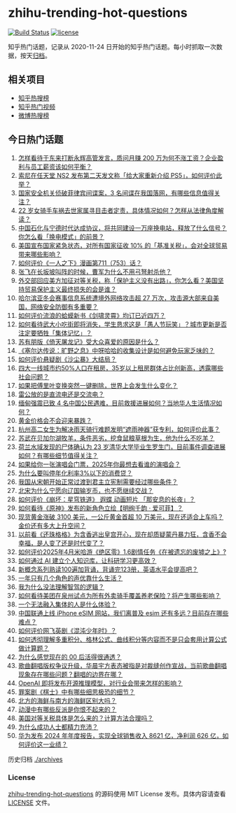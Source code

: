 # zhihu-trending-hot-questions

[![Build Status](https://github.com/justjavac/zhihu-trending-hot-questions/workflows/ci/badge.svg?branch=master)](https://github.com/justjavac/zhihu-trending-hot-questions/actions)
[![license](https://img.shields.io/github/license/justjavac/zhihu-trending-hot-questions)](https://github.com/justjavac/zhihu-trending-hot-questions/blob/master/LICENSE)

知乎热门话题，记录从 2020-11-24
日开始的知乎热门话题。每小时抓取一次数据，按天[归档](./archives)。

## 相关项目

- [知乎热搜榜](https://github.com/justjavac/zhihu-trending-top-search)
- [知乎热门视频](https://github.com/justjavac/zhihu-trending-hot-video)
- [微博热搜榜](https://github.com/justjavac/weibo-trending-hot-search)

## 今日热门话题

<!-- BEGIN -->
<!-- 最后更新时间 Fri Apr 04 2025 03:06:44 GMT+0800 (China Standard Time) -->

1. [怎样看待于东来打断永辉高管发言，质问月赚 200 万为何不涨工资？企业盈利与员工薪资该如何平衡？](https://www.zhihu.com/question/1891102694053213000)
1. [索尼在任天堂 NS2 发布第二天发文称「给大家重新介绍 PS5」，如何评价此举？](https://www.zhihu.com/question/1891153680570475000)
1. [国家安全机关侦破菲律宾间谍案，3 名间谍在我国落网，有哪些信息值得关注？](https://www.zhihu.com/question/1891085194280281000)
1. [22 岁女骑手车祸去世家属寻目击者定责，具体情况如何？怎样从法律角度解读？](https://www.zhihu.com/question/1891056597314269400)
1. [中国石化与宁德时代达成协议，将共同建设一万座换电站，释放了什么信号？你怎么看「换电模式」的前景？](https://www.zhihu.com/question/1890777673967579600)
1. [美国宣布国家紧急状态，对所有国家征收 10% 的「基准关税」，会对全球贸易带来哪些影响？](https://www.zhihu.com/question/1890995536515019300)
1. [如何评价《一人之下》漫画第711（753）话？](https://www.zhihu.com/question/1891268947648677600)
1. [张飞在长坂坡叫阵的时候，曹军为什么不用弓弩射杀他？](https://www.zhihu.com/question/1890892421891610400)
1. [外交部回应美方加征对等关税，称「保护主义没有出路」，你怎么看？美国坚持贸易保护主义最终损失的会是谁？](https://www.zhihu.com/question/1891157257821053700)
1. [哈尔滨亚冬会赛事信息系统遭境外网络攻击超 27 万次，攻击源大部来自美国，网络安全防御有多重要？](https://www.zhihu.com/question/1891060333218592500)
1. [如何评价流浪的蛤蟆新书《剑啸灵霄》均订已近四万？](https://www.zhihu.com/question/1890889630188032500)
1. [如何看待武大小吃街即将消失，学生恳求这是「愚人节玩笑」？城市更新是否注定要牺牲「集体记忆」？](https://www.zhihu.com/question/1890382894486225400)
1. [苏有朋版《倚天屠龙记》受大众喜爱的原因是什么？](https://www.zhihu.com/question/617050214)
1. [《塞尔达传说：旷野之息》中呀哈哈的收集设计是如何避免玩家乏味的？](https://www.zhihu.com/question/1888283697867882800)
1. [如何评价悬疑剧《沙尘暴》大结局？](https://www.zhihu.com/question/1891103779824325400)
1. [四大一线城市约50%人口在租房，35岁以上租房群体占比创新高，透露哪些社会问题？](https://www.zhihu.com/question/1890718507672529000)
1. [如果把傅里叶变换突然一键删除，世界上会发生什么变化？](https://www.zhihu.com/question/13671804165)
1. [雷公放的是直流电还是交流电？](https://www.zhihu.com/question/1888321671884159000)
1. [缅甸强震已致 4 名中国公民遇难，目前救援进展如何？当地华人生活情况如何？](https://www.zhihu.com/question/1890009180531816400)
1. [黄金价格会不会迎来暴跌？](https://www.zhihu.com/question/1888685528414660600)
1. [杭州高二女生为解决雨天骑行难题发明“遮雨神器”获专利，如何评价此事？](https://www.zhihu.com/question/1890802717821207300)
1. [苏武在贝加尔湖牧羊，条件恶劣，挖食鼠粮草根为生，他为什么不吃羊？](https://www.zhihu.com/question/25483987)
1. [荷兰水域发现的尸体确认为 23 岁清华大学毕业生罗生门，目前事件调查进展如何？有哪些细节值得关注？](https://www.zhihu.com/question/1889340664812131800)
1. [如果给你一张演唱会门票，2025年你最想去看谁的演唱会？](https://www.zhihu.com/question/14016910387)
1. [为什么要叫停年化利率3%以下的消费贷？](https://www.zhihu.com/question/1889697306443489300)
1. [我国从宋朝开始正常过渡到君主立宪制需要经过哪些条件？](https://www.zhihu.com/question/1889071017692996000)
1. [北宋为什么宁愿向辽国输岁币，也不愿继续交战？](https://www.zhihu.com/question/11599426285)
1. [如何评价《崩坏：星穹铁道》 遐蝶 动画短片 「那安息的长夜」？](https://www.zhihu.com/question/1890019520275526000)
1. [如何看待《原神》发布的新角色立绘【明绚千韵 · 爱可菲】？](https://www.zhihu.com/question/1890104840731989200)
1. [现货黄金涨破 3100 美元，一公斤黄金首超 10 万美元，现在还适合上车吗？金价还有多大上升空间？](https://www.zhihu.com/question/1890333731467809800)
1. [以前看《还珠格格》为含香逃出皇宫开心，现在却质疑蒙丹暴力狂，含香不会幸福，是人变了还是时代变了？](https://www.zhihu.com/question/1889948335261086500)
1. [如何评价2025年4月米哈游《绝区零》1.6剧情任务《在被遗忘的废墟之上》?](https://www.zhihu.com/question/1890859323137192400)
1. [如何通过 AI 建立个人知识库，让科研学习更高效？](https://www.zhihu.com/question/1887459120132617000)
1. [新概念系列熟读100遍加背诵，背诵完123册，英语水平会提高吧？](https://www.zhihu.com/question/4519468678)
1. [一年只有几个角色的声优靠什么生活？](https://www.zhihu.com/question/1889187621453932000)
1. [我为什么没法理解智驾的逻辑？](https://www.zhihu.com/question/1890708698667651300)
1. [如何看待美团在泉州试点为所有外卖骑手覆盖养老保险？将产生哪些影响？](https://www.zhihu.com/question/1891103854474528300)
1. [一个无法融入集体的人是什么体验？](https://www.zhihu.com/question/268416755)
1. [中国联通上线 iPhone eSIM 网站，我们离普及 esim 还有多远？目前存在哪些难点？](https://www.zhihu.com/question/1890353242971531000)
1. [如何评价网飞英剧《混沌少年时》？](https://www.zhihu.com/question/15167597196)
1. [如何透彻理解多重积分、格林公式、曲线积分等内容而不是只会套用计算公式做计算题？](https://www.zhihu.com/question/278477927)
1. [为什么感觉现在的 00 后活得很通透？](https://www.zhihu.com/question/1889229479450244000)
1. [歌曲翻唱版权争议升级，华晨宇方表态被指是对裁缝创作宣战，当前歌曲翻唱现象存在哪些问题？翻唱的边界在哪？](https://www.zhihu.com/question/1890890044102894600)
1. [OpenAI 即将发布开源推理模型，对行业会带来怎样的影响？](https://www.zhihu.com/question/1890306313248027600)
1. [罪案剧《棋士》中有哪些细思极恐的细节？](https://www.zhihu.com/question/15721910357)
1. [北方的海鲜与南方的海鲜区别大吗？](https://www.zhihu.com/question/591766601)
1. [动漫中有哪些反派是你恨不起来的？](https://www.zhihu.com/question/659345723)
1. [美国对等关税具体是怎么来的？计算方法合理吗？](https://www.zhihu.com/question/1891053946275067100)
1. [为什么成功人士都精力充沛？](https://www.zhihu.com/question/15489378656)
1. [华为发布 2024 年年度报告，实现全球销售收入 8621 亿，净利润 626 亿，如何评价这一业绩？](https://www.zhihu.com/question/1890072669543691300)

<!-- END -->

历史归档 [./archives](./archives)

### License

[zhihu-trending-hot-questions](https://github.com/justjavac/zhihu-trending-hot-questions)
的源码使用 MIT License 发布。具体内容请查看 [LICENSE](./LICENSE) 文件。
